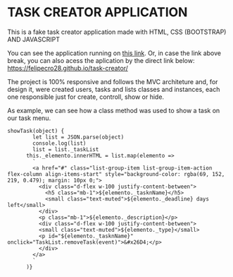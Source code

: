 # TASK CREATOR APPLICATION
This is a fake task creator application made with HTML, CSS (BOOTSTRAP) AND JAVASCRIPT

You can see the application running on [this link](https://felipecro28.github.io/task-creator/).
Or, in case the link above break, you can also acess the aplication by the direct link below:
https://felipecro28.github.io/task-creator/

The project is 100% responsive and follows the MVC architeture and, for design it, were created users, tasks and lists classes and instances, each one responsible just for create, controll, show or hide.

As example, we can see how a class method was used to show a task on our task menu.

```
showTask(object) {
        let list = JSON.parse(object)
        console.log(list)
        list = list._taskList
      this._elemento.innerHTML = list.map(elemento =>
        `
        <a href="#" class="list-group-item list-group-item-action flex-column align-items-start" style="background-color: rgba(69, 152, 219, 0.479); margin: 10px 0;">
          <div class="d-flex w-100 justify-content-between">
            <h5 class="mb-1">${elemento._tasknName}</h5>
            <small class="text-muted">${elemento._deadline} days left</small>
          </div>
          <p class="mb-1">${elemento._description}</p>
          <div class="d-flex w-100 justify-content-between">
          <small class="text-muted">${elemento._type}</small>
          <p id="${elemento._tasknName}" onclick="TaskList.removeTask(event)">&#x26D4;</p>
          </div>
        </a>
        `
      )}
```

